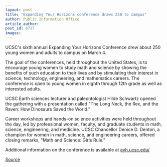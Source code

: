 ```yaml
---
layout: post
title: "Expanding Your Horizons conference draws 250 to campus"
author: Public Information Office
article_author: 
post_id: 6717
images:
---
```


<a name="content" id="content"></a>
<p>
  UCSC's sixth annual Expanding Your Horizons Conference drew about 250 young women and adults to campus on March 4.
</p>
<p>
  The goal of the conferences, held throughout the United States, is to encourage young women to study math and science by showing the benefits of such education to their lives and by stimulating their interest in science, technology, engineering, and mathematics careers. The conference is open to young women in eighth through 12th grade as well as interested adults.
</p>
<p>
  UCSC Earth sciences lecturer and paleontologist Hilde Schwartz opened the gathering with a presentation called "The Long Neck, the Rex, and the Raven: How Dinosaurs Saved the World."
</p>
<p>
  Career workshops and hands-on science activities were held throughout the day, led by professional women, faculty, and graduate students in math, science, engineering, and medicine. UCSC Chancellor Denice D. Denton, a champion for women in math, science, and engineering careers, offered closing remarks, "Math and Science: Girls Rule."
</p>
<p>
  Additional information on the conference is available at <a href="http://eyh.ucsc.edu/">eyh.ucsc.edu/</a>
</p>
<p><a href="http://www1.ucsc.edu/currents/05-06/03-06/brief-conference.asp" title="Permalink to brief-conference">Source</a></p>
